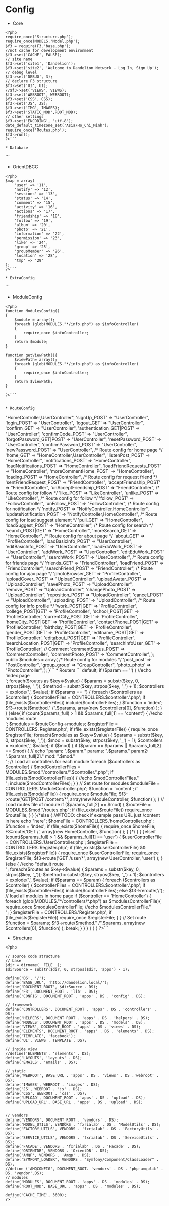 # Config

* Core
```
<?php
require_once('Structure.php');
require_once(MODELS.'Model.php');
$f3 = require(F3.'base.php');
//not cache for development environment
$f3->set('CACHE', FALSE);
// site name
$f3->set('site1', 'Dandelion');
$f3->set('site2', 'Welcome to Dandelion Network - Log In, Sign Up');
// debug level
$f3->set('DEBUG', 3);
// declare F3 structure
$f3->set('UI', UI);
//$f3->set('VIEWS', VIEWS);
$f3->set('WEBROOT', WEBROOT);
$f3->set('CSS', CSS);
$f3->set('JS', JS);
$f3->set('IMG', IMAGES);
$f3->set('STATIC_MOD',ROOT_MOD);
// other settings
$f3->set('ENCODING', 'utf-8');
date_default_timezone_set('Asia/Ho_Chi_Minh');
require_once('Routes.php');
$f3->run();
?>```

* Database
```
<?php
define('HOST', 'localhost');
define('ROOT', 'root');
define('ROOT_PW', 'C4CB6E4029E2E0B45F1CC62C38950F7C2308267569915DCC66AD1B2951F54EFF');
define('USER', 'admin');
define('PASSWORD', 'admin');
define('PORT', '2424');
define('DATABASE', 'dandelion');
define('ATTEMPT', 'default');
define('ALTER_CLASS', 'not');
define('TIMEOUT', 10);
define('DBTYPE','OrientDB')
?>```

* OrientDBCC
```
<?php
$map = array(
    'user' => '11',
    'notify' => '12',
    'sessions' => '13',
    'status' => '14',
    'comment' => '15',
    'activity' => '16',
    'actions' => '17',
    'friendship' => '18',
    'follow' => '19',
    'album' => '20',
    'photo' => '21',
    'information' => '22',
    'permission' => '23',
    'like' => '24',
    'group' => '25',
    'groupMember' => '26',
    'location' => '28',
    'tmp' => '29'
);
?>```

* ExtraConfig
```
<?php
class ExtraConfig
{

    static public function getId($className)
    {
        include CONFIG . "OrientDBCC.php";
        return $map[$className];
    }
}
?>```

* ModuleConfig

```
<?php
function ModulesConfig()
{
    $module = array();
    foreach (glob(MODULES."*/info.php") as $infoController)
    {
        require_once $infoController;
    }
    return $module;
}

function getViewPath(){
    $viewPath= array();
    foreach (glob(MODULES."*/info.php") as $infoController)
    {
        require_once $infoController;
    }
    return $viewPath;
}

?>```


* RouteConfig

```
<?php
class RouteConfig
{

    //Notice: Put controller contain function is first
    public $default = array(
        '_GET' => "HomeController,UserController",
        'signUp_POST' => "UserController",
        'login_POST' => "UserController",
        'logout_GET' => "UserController",
        'confirm_GET' => "UserController",
        'authentication_GET|POST' => "UserController",
        'confirmCode_POST' => "UserController",
        'forgotPassword_GET|POST' => "UserController",
        'resetPassword_POST' => "UserController",
        'confirmPassword_POST' => "UserController",
        'newPassword_POST' => "UserController",
        /* Route config for home page */
        'home_GET' => "HomeController,UserController",
        'listenPost_POST' => "HomeController",
        'notifications_POST' => "HomeController",
        'loadNotifications_POST' => "HomeController",
        'loadFriendRequests_POST' => "HomeController",
        'moreCommentHome_POST' => "HomeController",
        'loading_POST' => "HomeController",
        /* Route config for request friend */
        'sentFriendRequest_POST' => "FriendController",
        'acceptFriendship_POST' => "FriendController",
        'unAcceptFriendship_POST' => "FriendController",
        /* Route config for follow */
        'like_POST' => "LikeController",
        'unlike_POST' => "LikeController",
        /* Route config for follow */
        'follow_POST' => "FollowController",
        'unFollow_POST' => "FollowController",
        /* Route config for notification */
        'notify_POST' => "NotifyController,HomeController",
        'updateNotification_POST' => "NotifyController,HomeController",
        /* Route config for load suggest element */
        'pull_GET' => "HomeController",
        'loadSuggest_POST' => "HomeController",
        /* Route config for search */
        'search_POST|GET' => "HomeController",
        'moreSearch_GET' => "HomeController",
        /* Route config for about page */
        'about_GET' => "ProfileController",
        'loadBasicInfo_POST' => "UserController",
        'editBasicInfo_POST' => "UserController",
        'loadEduWork_POST' => "UserController",
        'addWork_POST' => "UserController",
        'editEduWork_POST' => "UserController",
        'searchWork_POST' => "UserController",
        /* Route config for friends page */
        'friends_GET' => "FriendController",
        'loadFriend_POST' => "FriendController",
        'searchFriend_POST' => "FriendController",
        /* Route config for ajax page */
        'photoBrowser_GET' => "ProfileController",
        'uploadCover_POST' => "UploadController",
        'uploadAvatar_POST' => "UploadController",
        'savePhoto_POST' => "UploadController",
        'remove_POST' => "UploadController",
        'changePhoto_POST' => "UploadController",
        'reposition_POST' => "UploadController",
        'cancel_POST' => "UploadController",
        'uploading_POST' => "UploadController",
        /* Route config for info profile */
        'work_POST|GET' => 'ProfileController',
        'college_POST|GET' => 'ProfileController',
        'school_POST|GET' => 'ProfileController',
        'currentCity_POST|GET' => 'ProfileController',
        'homeCity_POST|GET' => 'ProfileController',
        'contactPhone_POST|GET' => 'ProfileController',
        'birthday_POST|GET' => 'ProfileController',
        'gender_POST|GET' => 'ProfileController',
        'editname_POST|GET' => 'ProfileController',
        'editabout_POST|GET' => 'ProfileController',
        'searchLocation_POST|GET' => 'ProfileController',
        'searchInfoUser_GET' => 'ProfileController',
//        Comment
        'commentStatus_POST' => 'CommentController',
        'commentPhoto_POST' => 'CommentController',
    );
    public $modules = array(
        /* Route config for modules */
        'post_post' => "PostController",
        'group_group' => "GroupController",
        'photo_photo' => "PhotoController",
    );

}```



* Routers

```
<?php
/**
 * Created by fxrialab team
 * Author: Uchiha
 * Date: 7/30/13 - 8:58 AM
 * Project: UserWired Network - Version: beta
 */
require_once (CONTROLLERS . "AppController.php");
//require_once (CONTROLLERS . "HelperController.php");
$url            = $_SERVER["REQUEST_URI"];
$params_full    = explode('/',$url);
$lastParams     = explode('?',$params_full[count($params_full)-1]);
$param          = $lastParams[0];

if ($params_full)
{
    $routeConfigFile = CONFIG.'RouteConfig.php';
    if (file_exists($routeConfigFile))
    {
        include $routeConfigFile;
        $routeConfig    = new RouteConfig;
        $routes         = $routeConfig->default;
        if ($param == '')
        {
            //echo 'index page <br />';
            foreach($routes as $key=>$value)
            {
                $params     = substr($key, 0, strpos($key, '_'));
                $method     = substr($key, strpos($key, '_') + 1);
                $controllers = explode(',', $value);

                if ($params == '')
                {
                    foreach ($controllers as $controller)
                    {
                        $controllerFiles = CONTROLLERS.$controller.'.php';
                          if (file_exists($controllerFiles))
                            include($controllerFiles);
                    }
                    $function = 'index';
                    $f3->route($method." /".$params,
                        array(new $controllers[0], $function)
                    );
                }
            }
        }else{
            if (count($params_full) > 1 && $params_full[1] == 'content')
            {
                //echo 'modules route <br />';
                $modules = $routeConfig->modules;
                $registerFile   = CONTROLLERS.'Register.php';
                if (file_exists($registerFile))
                {
                    require_once $registerFile;

                    foreach($modules as $key=>$value)
                    {
                        $params      = substr($key, 0, strpos($key, '_'));
                        $mod         = substr($key, strpos($key, '_') + 1);
                        $controllers = explode(',', $value);
                        if ($mod)
                        {
                            if ($param == $params || $params_full[2] == $mod)
                            {
                               // echo "param: ".$param." params: ".$params." param2: ".$params_full[2]." mod: ".$mod."<br />";
                                // Load all controllers for each module
                                foreach ($controllers as $controller)
                                {
                                    $modControllerFiles = MODULES.$mod."/controllers/".$controller.".php";
                                    if (file_exists($modControllerFiles))
                                    {
                                        //echo $modControllerFiles."<br />";
                                        include($modControllerFiles);
                                    }

                                }
                                // Set route for modules
                                $moduleFile = CONTROLLERS.'ModuleController.php';
                                $function = 'content';
                                if (file_exists($moduleFile))
                                {
                                    require_once $moduleFile;
                                    $f3->route('GET|POST /content/*',
                                        array(new ModuleController, $function)
                                    );
                                }
                                // Load routes file of module
                                if ($params_full[2] == $mod)
                                {
                                    $routeFile  = MODULES.$mod."/routes.php";
                                    if (file_exists($routeFile))
                                        require_once $routeFile;
                                }
                            }
                        }/*else {
                            //@TODO: check if example pass URL just /content in here
                            echo "here";
                            $homeFile   = CONTROLLERS.'homeController.php';
                            $function   = 'index';
                            if (file_exists($homeFile))
                            {
                                require_once $homeFile;
                                F3::route('GET /',
                                    array(new HomeController, $function)
                                );
                            }
                        }*/
                    }
                }
            }elseif (count($params_full) > 1 && $params_full[1] == 'user') {
                $userControllerFile = CONTROLLERS.'UserController.php';
                $registerFile   = CONTROLLERS.'Register.php';
                if (file_exists($userControllerFile) && file_exists($registerFile))
                {
                    require_once $userControllerFile;
                    require_once $registerFile;
                    $f3->route('GET /user/*',
                        array(new UserController, 'user')
                    );
                }
            }else {
                //echo "default route <br />";
                foreach($routes as $key=>$value)
                {
                    $params      = substr($key, 0, strpos($key, '_'));
                    $method      = substr($key, strpos($key, '_') + 1);
                    $controllers = explode(',', $value);

                    if ($params == $param)
                    {
                        foreach ($controllers as $controller)
                        {
                            $controllerFiles = CONTROLLERS.$controller.'.php';
                            if (file_exists($controllerFiles))
                                include($controllerFiles);
                            else
                                $f3->reroute('/');
                            // load all modules in home page
                            if ($controller == 'HomeController')
                            {
                                foreach (glob(MODULES."*/controllers/*.php") as $modulesControllerFile){
                                    require_once $modulesControllerFile;
                                    //echo $modulesControllerFile."<br />";
                                }
                                $registerFile   = CONTROLLERS.'Register.php';
                                if (file_exists($registerFile))
                                    require_once $registerFile;
                            }
                        }
                        // Set route
                        $function = $params;
                        $f3->route($method." /".$params,
                            array(new $controllers[0], $function)
                        );
                        break;
                    }
                }
            }

        }
    }
}

?>```


* Structure

```
<?php

// source code structure
// base
$dir = dirname(__FILE__);
$dirSource = substr($dir, 0, strpos($dir, 'apps') - 1);

define('DS', '/');
define('BASE_URL', 'http://dandelion.local/');
define('DOCUMENT_ROOT', $dirSource . DS);
define('F3', DOCUMENT_ROOT . 'lib' . DS);
define('CONFIG', DOCUMENT_ROOT . 'apps' . DS . 'config' . DS);

// framework
define('CONTROLLERS', DOCUMENT_ROOT . 'apps' . DS . 'controllers' . DS);
define('HELPERS', DOCUMENT_ROOT . 'apps' . DS . 'helpers' . DS);
define('MODELS', DOCUMENT_ROOT . 'apps' . DS . 'models' . DS);
define('VIEWS', DOCUMENT_ROOT . 'apps' . DS . 'views' . DS);
define('ELEMENTS', DOCUMENT_ROOT . 'apps' . DS . 'elements' . DS);
define('TEMPLATE', 'facebook');
define('UI', VIEWS . TEMPLATE . DS);

// inside view
//define('ELEMENTS', 'elements' . DS);
define('LAYOUTS', 'layouts' . DS);
define('EMAILS', 'emails' . DS);

// static
define('WEBROOT', BASE_URL . 'apps' . DS . 'views' . DS .'webroot' . DS);
define('IMAGES', WEBROOT . 'images' . DS);
define('JS', WEBROOT . 'js' . DS);
define('CSS', WEBROOT . 'css' . DS);
define('UPLOAD', DOCUMENT_ROOT . 'apps' . DS . 'upload' . DS);
define('UPLOAD_URL', BASE_URL . 'apps' . DS . 'upload' . DS);


// vendors
define('VENDORS', DOCUMENT_ROOT . 'vendors' . DS);
define('MODEL_UTILS', VENDORS . 'fxrialab' . DS . 'ModelUtils' . DS);
define('FACTORY_UTILS', VENDORS . 'fxrialab' . DS . 'FactoryUtils' . DS);
define('SERVICE_UTILS', VENDORS . 'fxrialab' . DS . 'ServiceUtils' . DS);
define('FACADE', VENDORS . 'fxrialab' . DS . 'Facade' . DS);
define('ORIENTDB', VENDORS . 'OrientDB' . DS);
define('AMQP', VENDORS . 'Amqp' . DS);
define('SYMFONY_LOADER', VENDORS . "Symfony/Component/ClassLoader" . DS);
//define ('AMQCONFIG', DOCUMENT_ROOT. 'vendors' . DS . 'php-amqplib' . DS. 'vendor'.DS);
// modules
define('MODULES', DOCUMENT_ROOT . 'apps' . DS . 'modules' . DS);
define('ROOT_MOD', BASE_URL . 'apps' . DS . 'modules' . DS);

define('CACHE_TIME', 3600);
?>```


